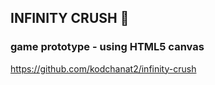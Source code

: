 ## INFINITY CRUSH 💎
### game prototype - using HTML5 canvas

https://github.com/kodchanat2/infinity-crush